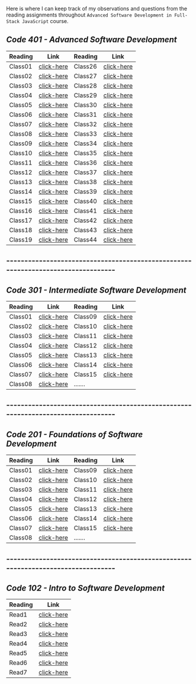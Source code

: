 
Here is where I can keep track of my observations and questions from the reading assignments throughout ```Advanced Software Development in Full-Stack JavaScript``` course.


## *Code 401 - Advanced Software Development*

Reading | Link | Reading | Link
------- | --------- | -------- | ----------
 Class01 | [click-here](https://qaisw96.github.io/reading-notes/401-class01) | Class26 | [click-here](https://qaisw96.github.io/reading-notes/401-class26)
 Class02 | [click-here](https://qaisw96.github.io/reading-notes/401-class02) | Class27 | [click-here](https://qaisw96.github.io/reading-notes/401-class27)
 Class03 | [click-here](https://qaisw96.github.io/reading-notes/401-class03) | Class28 | [click-here](https://qaisw96.github.io/reading-notes/401-class28)
 Class04 | [click-here](https://qaisw96.github.io/reading-notes/401-class04) | Class29 | [click-here](https://qaisw96.github.io/reading-notes/401-class29)
 Class05 | [click-here](https://qaisw96.github.io/reading-notes/401-class05) | Class30 | [click-here](https://qaisw96.github.io/reading-notes/401-class30)
 Class06 | [click-here](https://qaisw96.github.io/reading-notes/401-class06) | Class31 | [click-here](https://qaisw96.github.io/reading-notes/401-class31)
 Class07 | [click-here](https://qaisw96.github.io/reading-notes/401-class07) | Class32 | [click-here](https://qaisw96.github.io/reading-notes/401-class32)
 Class08 | [click-here](https://qaisw96.github.io/reading-notes/401-class08) | Class33 | [click-here](https://qaisw96.github.io/reading-notes/401-class33)
 Class09 | [click-here](https://qaisw96.github.io/reading-notes/401-class09) | Class34 | [click-here](https://qaisw96.github.io/reading-notes/401-class34)
 Class10 | [click-here](https://qaisw96.github.io/reading-notes/401-class10) | Class35 | [click-here](https://qaisw96.github.io/reading-notes/401-class35)
 Class11 | [click-here](https://qaisw96.github.io/reading-notes/401-class11) | Class36 | [click-here](https://qaisw96.github.io/reading-notes/401-class36)
 Class12 | [click-here](https://qaisw96.github.io/reading-notes/401-class12) | Class37 | [click-here](https://qaisw96.github.io/reading-notes/401-class37)
 Class13 | [click-here](https://qaisw96.github.io/reading-notes/401-class13) | Class38 | [click-here](https://qaisw96.github.io/reading-notes/401-class38)
 Class14 | [click-here](https://qaisw96.github.io/reading-notes/401-class14) | Class39 | [click-here]()
 Class15 | [click-here](https://qaisw96.github.io/reading-notes/401-class15) | Class40 | [click-here]()
 Class16 | [click-here](https://qaisw96.github.io/reading-notes/401-class16) | Class41 | [click-here]()
 Class17 | [click-here](https://qaisw96.github.io/reading-notes/401-class17) | Class42 | [click-here]()
 Class18 | [click-here](https://qaisw96.github.io/reading-notes/401-class18) | Class43 | [click-here]()
 Class19 | [click-here](https://qaisw96.github.io/reading-notes/401-class19) | Class44 | [click-here]()

## ---------------------------------------------------------------------------------


## *Code 301 - Intermediate Software Development*

Reading | Link | Reading | Link
------- | --------- | -------- | ----------
 Class01 | [click-here](https://qaisw96.github.io/reading-notes/day-01) | Class09 | [click-here](https://qaisw96.github.io/reading-notes/day-09)
 Class02 | [click-here](https://qaisw96.github.io/reading-notes/day-02) | Class10 | [click-here](https://qaisw96.github.io/reading-notes/day-10)
 Class03 | [click-here](https://qaisw96.github.io/reading-notes/day-03) | Class11 | [click-here](https://qaisw96.github.io/reading-notes/day-11)
 Class04 | [click-here](https://qaisw96.github.io/reading-notes/day-04) | Class12 | [click-here](https://qaisw96.github.io/reading-notes/day-12)
 Class05 | [click-here](https://qaisw96.github.io/reading-notes/day-05) | Class13 | [click-here](https://qaisw96.github.io/reading-notes/day-13)
 Class06 | [click-here](https://qaisw96.github.io/reading-notes/day-06) | Class14 | [click-here](https://qaisw96.github.io/reading-notes/day-14)
 Class07 | [click-here](https://qaisw96.github.io/reading-notes/day-07) | Class15 | [click-here](https://qaisw96.github.io/reading-notes/day-15)
 Class08 | [click-here](https://qaisw96.github.io/reading-notes/day-08) | .......


## ---------------------------------------------------------------------------------



## *Code 201 - Foundations of Software Development* 

Reading | Link | Reading | Link
------- | --------- | -------- | ----------
 Class01 | [click-here](https://qaisw96.github.io/reading-notes/class-01) | Class09 | [click-here](https://qaisw96.github.io/reading-notes/class-09)
 Class02 | [click-here](https://qaisw96.github.io/reading-notes/class-02) | Class10 | [click-here](https://qaisw96.github.io/reading-notes/class-10)
 Class03 | [click-here](https://qaisw96.github.io/reading-notes/class-03) | Class11 | [click-here](https://qaisw96.github.io/reading-notes/class-11)
 Class04 | [click-here](https://qaisw96.github.io/reading-notes/class-04) | Class12 | [click-here](https://qaisw96.github.io/reading-notes/class-12)
 Class05 | [click-here](https://qaisw96.github.io/reading-notes/class-05) | Class13 | [click-here](https://qaisw96.github.io/reading-notes/class-13)
 Class06 | [click-here](https://qaisw96.github.io/reading-notes/class-06) | Class14 | [click-here](https://qaisw96.github.io/reading-notes/class-14)
 Class07 | [click-here](https://qaisw96.github.io/reading-notes/class-07) | Class15 | [click-here](https://qaisw96.github.io/reading-notes/class-15)
 Class08 | [click-here](https://qaisw96.github.io/reading-notes/class-08) | .......





## ---------------------------------------------------------------------------------



## *Code 102 - Intro to Software Development* 

Reading | Link 
------- | ---------
Read1 | [click-here](https://qaisw96.github.io/reading-notes/read1) 
Read2 | [click-here](https://qaisw96.github.io/reading-notes/read2) 
Read3 | [click-here](https://qaisw96.github.io/reading-notes/read3) 
Read4 | [click-here](https://qaisw96.github.io/reading-notes/read4) 
Read5 | [click-here](https://qaisw96.github.io/reading-notes/read5) 
Read6 | [click-here](https://qaisw96.github.io/reading-notes/read6) 
Read7 | [click-here](https://qaisw96.github.io/reading-notes/read7) 

